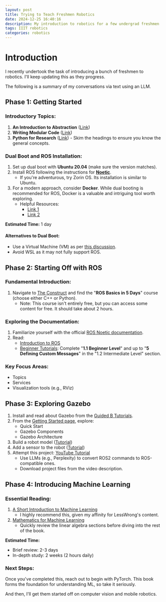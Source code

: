 ```yaml
---
layout: post
title: Trying to Teach Freshmen Robotics
date: 2024-12-25 16:40:16
description: My introduction to robotics for a few undergrad freshmen
tags: IIIT robotics
categories: robotics
---
```


# Introduction

I recently undertook the task of introducing a bunch of freshmen to robotics. I'll keep updating this as they progress.

The following is a summary of my conversations via text using an LLM.

## Phase 1: Getting Started

### Introductory Topics:

1. **An Introduction to Abstraction** ([Link](https://www.lesswrong.com/posts/CHSBRLWY5bzZdchFF/a-thorough-introduction-to-abstraction))
2. **Writing Modular Code** ([Link](https://best-practice-and-impact.github.io/qa-of-code-guidance/modular_code.html))
3. **Python for Research** ([Link](https://rits.github-pages.ucl.ac.uk/doctoral-programming-intro/)) - Skim the headings to ensure you know the general concepts.

### Dual Boot and ROS Installation:

1. Set up dual boot with **Ubuntu 20.04** (make sure the version matches).
2. Install ROS following the instructions for [**Noetic**](https://wiki.ros.org/noetic/Installation/Ubuntu).
   - If you're adventurous, try Zorin OS. Its installation is similar to Ubuntu.
3. For a modern approach, consider **Docker**. While dual booting is recommended for ROS, Docker is a valuable and intriguing tool worth exploring.
   - Helpful Resources:
     - [Link 1](https://roboticseabass.com/2021/04/21/docker-and-ros/)
     - [Link 2](https://www.reddit.com/r/ROS/comments/19d3fgk/running_ros_in_docker_pros_and_cons/)

**Estimated Time:** 1 day

#### Alternatives to Dual Boot:

- Use a Virtual Machine (VM) as per [this discussion](https://answers.ros.org/question/355252/can-ros-run-smoothly-on-vm/).
- Avoid WSL as it may not fully support ROS.

## Phase 2: Starting Off with ROS

### Fundamental Introduction:

1. Navigate to [The Construct](https://app.theconstruct.ai/courses/) and find the "**ROS Basics in 5 Days**" course (choose either C++ or Python).
   - Note: This course isn't entirely free, but you can access some content for free. It should take about 2 hours.

### Exploring the Documentation:

1. Familiarize yourself with the official [ROS Noetic documentation](https://wiki.ros.org/noetic).
2. Read:
   - [Introduction to ROS](https://wiki.ros.org/ROS/Introduction)
   - [Beginner Tutorials](https://wiki.ros.org/ROS/Tutorials): Complete "**1.1 Beginner Level**" and up to "**5 Defining Custom Messages**" in the "1.2 Intermediate Level" section.

### Key Focus Areas:

- Topics
- Services
- Visualization tools (e.g., RViz)

## Phase 3: Exploring Gazebo

1. Install and read about Gazebo from the [Guided B Tutorials](https://classic.gazebosim.org/tutorials?cat=guided_b&tut=guided_b1).
2. From the [Getting Started page](https://classic.gazebosim.org/tutorials?cat=get_started), explore:
   - Quick Start
   - Gazebo Components
   - Gazebo Architecture
3. Build a robot model ([Tutorial](https://classic.gazebosim.org/tutorials?tut=build_robot&cat=build_robot))
4. Add a sensor to the robot ([Tutorial](https://classic.gazebosim.org/tutorials?tut=add_laser&cat=build_robot))
5. Attempt this project: [YouTube Tutorial](https://www.youtube.com/watch?v=594Gmkdo-_s)
   - Use LLMs (e.g., Perplexity) to convert ROS2 commands to ROS-compatible ones.
   - Download project files from the video description.

## Phase 4: Introducing Machine Learning

### Essential Reading:

1. [A Short Introduction to Machine Learning](https://www.lesswrong.com/posts/qE73pqxAZmeACsAdF/a-short-introduction-to-machine-learning)
   - I highly recommend this, given my affinity for LessWrong's content.
2. [Mathematics for Machine Learning](https://mml-book.github.io/)
   - Quickly review the linear algebra sections before diving into the rest of the book.

**Estimated Time:**
- Brief review: 2-3 days
- In-depth study: 2 weeks (2 hours daily)

### Next Steps:

Once you've completed this, reach out to begin with PyTorch. This book forms the foundation for understanding ML, so take it seriously.

And then, I'll get them started off on computer vision and mobile robotics.
